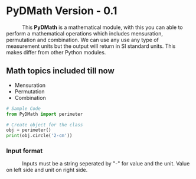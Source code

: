 # PyDMath Version - 0.1
&#160;&#160;&#160;&#160;&#160;&#160;&#160;&#160;&#160;&#160; This **PyDMath** is a mathematical module, with this you can able to perform a mathematical operations 
which includes mensuration, permutation and combination. We can use any use any type of measurement units but the output will return in SI standard units.
This makes differ from other Python modules.

## Math topics included till now
<ul>
  <li>Mensuration</li>
  <li>Permutation</li>
  <li>Combination</li>
</ul>

```python
# Sample Code
from PyDMath import perimeter

# Create object for the class
obj = perimeter()
print(obj.circle('2-cm'))
```

### Input format
&#160;&#160;&#160;&#160;&#160;&#160;&#160;&#160;&#160;&#160; Inputs must be a string seperated by "-" for value and the unit. Value on left side and unit on right side.
